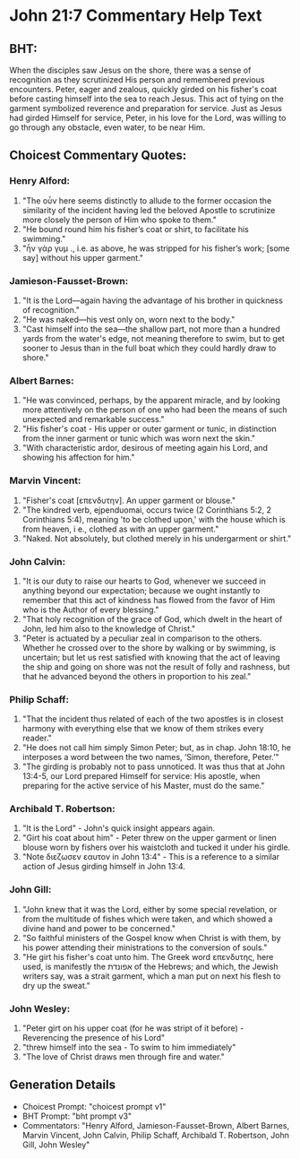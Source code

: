 # John 21:7 Commentary Help Text

## BHT:
When the disciples saw Jesus on the shore, there was a sense of recognition as they scrutinized His person and remembered previous encounters. Peter, eager and zealous, quickly girded on his fisher's coat before casting himself into the sea to reach Jesus. This act of tying on the garment symbolized reverence and preparation for service. Just as Jesus had girded Himself for service, Peter, in his love for the Lord, was willing to go through any obstacle, even water, to be near Him.

## Choicest Commentary Quotes:
### Henry Alford:
1. "The οὖν here seems distinctly to allude to the former occasion the similarity of the incident having led the beloved Apostle to scrutinize more closely the person of Him who spoke to them." 
2. "He bound round him his fisher’s coat or shirt, to facilitate his swimming."
3. "ἦν γὰρ γυμ ., i.e. as above, he was stripped for his fisher’s work; [some say] without his upper garment."

### Jamieson-Fausset-Brown:
1. "It is the Lord—again having the advantage of his brother in quickness of recognition."
2. "He was naked—his vest only on, worn next to the body."
3. "Cast himself into the sea—the shallow part, not more than a hundred yards from the water's edge, not meaning therefore to swim, but to get sooner to Jesus than in the full boat which they could hardly draw to shore."

### Albert Barnes:
1. "He was convinced, perhaps, by the apparent miracle, and by looking more attentively on the person of one who had been the means of such unexpected and remarkable success."
2. "His fisher's coat - His upper or outer garment or tunic, in distinction from the inner garment or tunic which was worn next the skin."
3. "With characteristic ardor, desirous of meeting again his Lord, and showing his affection for him."

### Marvin Vincent:
1. "Fisher's coat [επενδυτην]. An upper garment or blouse."
2. "The kindred verb, ejpenduomai, occurs twice (2 Corinthians 5:2, 2 Corinthians 5:4), meaning 'to be clothed upon,' with the house which is from heaven, i e., clothed as with an upper garment."
3. "Naked. Not absolutely, but clothed merely in his undergarment or shirt."

### John Calvin:
1. "It is our duty to raise our hearts to God, whenever we succeed in anything beyond our expectation; because we ought instantly to remember that this act of kindness has flowed from the favor of Him who is the Author of every blessing."
2. "That holy recognition of the grace of God, which dwelt in the heart of John, led him also to the knowledge of Christ."
3. "Peter is actuated by a peculiar zeal in comparison to the others. Whether he crossed over to the shore by walking or by swimming, is uncertain; but let us rest satisfied with knowing that the act of leaving the ship and going on shore was not the result of folly and rashness, but that he advanced beyond the others in proportion to his zeal."

### Philip Schaff:
1. "That the incident thus related of each of the two apostles is in closest harmony with everything else that we know of them strikes every reader."
2. "He does not call him simply Simon Peter; but, as in chap. John 18:10, he interposes a word between the two names, ‘Simon, therefore, Peter.’"
3. "The girding is probably not to pass unnoticed. It was thus that at John 13:4-5, our Lord prepared Himself for service: His apostle, when preparing for the active service of his Master, must do the same."

### Archibald T. Robertson:
1. "It is the Lord" - John's quick insight appears again.
2. "Girt his coat about him" - Peter threw on the upper garment or linen blouse worn by fishers over his waistcloth and tucked it under his girdle.
3. "Note διεζωσεν εαυτον in John 13:4" - This is a reference to a similar action of Jesus girding himself in John 13:4.

### John Gill:
1. "John knew that it was the Lord, either by some special revelation, or from the multitude of fishes which were taken, and which showed a divine hand and power to be concerned."
2. "So faithful ministers of the Gospel know when Christ is with them, by his power attending their ministrations to the conversion of souls."
3. "He girt his fisher's coat unto him. The Greek word επενδυτης, here used, is manifestly the אפונדת of the Hebrews; and which, the Jewish writers say, was a strait garment, which a man put on next his flesh to dry up the sweat."

### John Wesley:
1. "Peter girt on his upper coat (for he was stript of it before) - Reverencing the presence of his Lord"
2. "threw himself into the sea - To swim to him immediately"
3. "The love of Christ draws men through fire and water."


## Generation Details
- Choicest Prompt: "choicest prompt v1"
- BHT Prompt: "bht prompt v3"
- Commentators: "Henry Alford, Jamieson-Fausset-Brown, Albert Barnes, Marvin Vincent, John Calvin, Philip Schaff, Archibald T. Robertson, John Gill, John Wesley"
